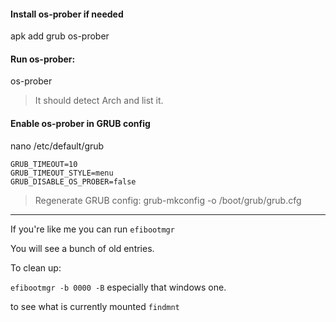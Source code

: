 #### Install os-prober if needed

apk add grub os-prober

#### Run os-prober:
os-prober

>It should detect Arch and list it.

#### Enable os-prober in GRUB config
nano /etc/default/grub
```
GRUB_TIMEOUT=10
GRUB_TIMEOUT_STYLE=menu
GRUB_DISABLE_OS_PROBER=false

````

>Regenerate GRUB config:
grub-mkconfig -o /boot/grub/grub.cfg

-----


If you're like me you can run `efibootmgr`

You will see a bunch of old entries. 

To clean up: 

`efibootmgr -b 0000 -B` especially that windows one. 



to see what is currently mounted `findmnt`


